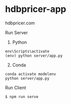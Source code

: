 # hdbpricer-app
hdbpricer.com

Run Server
1. Python
```
env\Scripts\activate
(env) python server/app.py
```
2. Conda
```
conda activate modelenv
python server/app.py
```

Run Client
```
$ npm run serve  
```
